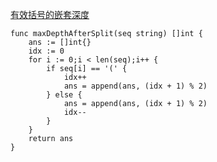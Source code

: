 [有效括号的嵌套深度](https://leetcode-cn.com/problems/maximum-nesting-depth-of-two-valid-parentheses-strings/)
```golang
func maxDepthAfterSplit(seq string) []int {
    ans := []int{}
    idx := 0
    for i := 0;i < len(seq);i++ {
        if seq[i] == '(' {
            idx++
            ans = append(ans, (idx + 1) % 2)
        } else {
            ans = append(ans, (idx + 1) % 2)
            idx--
        }
    }
    return ans
}
```
